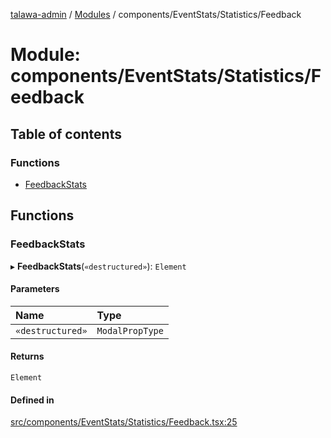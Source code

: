[talawa-admin](../README.md) / [Modules](../modules.md) / components/EventStats/Statistics/Feedback

# Module: components/EventStats/Statistics/Feedback

## Table of contents

### Functions

- [FeedbackStats](components_EventStats_Statistics_Feedback.md#feedbackstats)

## Functions

### FeedbackStats

▸ **FeedbackStats**(`«destructured»`): `Element`

#### Parameters

| Name | Type |
| :------ | :------ |
| `«destructured»` | `ModalPropType` |

#### Returns

`Element`

#### Defined in

[src/components/EventStats/Statistics/Feedback.tsx:25](https://github.com/Hasnain01-hub/talawa-admin/blob/e186ed2/src/components/EventStats/Statistics/Feedback.tsx#L25)
